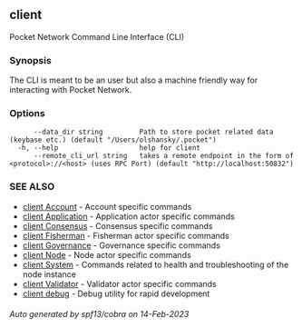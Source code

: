 ## client

Pocket Network Command Line Interface (CLI)

### Synopsis

The CLI is meant to be an user but also a machine friendly way for interacting with Pocket Network.

### Options

```
      --data_dir string         Path to store pocket related data (keybase etc.) (default "/Users/olshansky/.pocket")
  -h, --help                    help for client
      --remote_cli_url string   takes a remote endpoint in the form of <protocol>://<host> (uses RPC Port) (default "http://localhost:50832")
```

### SEE ALSO

* [client Account](client_Account.md)	 - Account specific commands
* [client Application](client_Application.md)	 - Application actor specific commands
* [client Consensus](client_Consensus.md)	 - Consensus specific commands
* [client Fisherman](client_Fisherman.md)	 - Fisherman actor specific commands
* [client Governance](client_Governance.md)	 - Governance specific commands
* [client Node](client_Node.md)	 - Node actor specific commands
* [client System](client_System.md)	 - Commands related to health and troubleshooting of the node instance
* [client Validator](client_Validator.md)	 - Validator actor specific commands
* [client debug](client_debug.md)	 - Debug utility for rapid development

###### Auto generated by spf13/cobra on 14-Feb-2023
